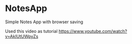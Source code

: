 # NotesApp
Simple Notes App with browser saving

Used this video as tutorial https://www.youtube.com/watch?v=AkIUtUWpyZs
